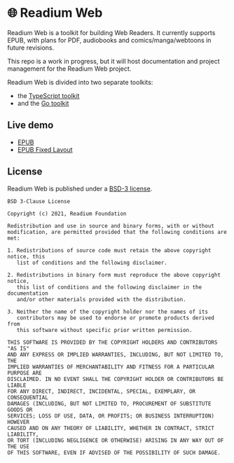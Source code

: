 # 🌐 Readium Web

Readium Web is a toolkit for building Web Readers. It currently supports EPUB, with plans for PDF, audiobooks and comics/manga/webtoons in future revisions.

This repo is a work in progress, but it will host documentation and project management for the Readium Web project.

Readium Web is divided into two separate toolkits:

- the [TypeScript toolkit](https://github.com/readium/ts-toolkit/tree/dev)
- and the [Go toolkit](https://github.com/readium/go-toolkit)

## Live demo

- [EPUB](https://r.cantook.com/cant/sample/aHR0cHM6Ly93d3cuY2FudG9vay5uZXQvc2FtcGxlLzUyODYyOTUvd2ViX3JlYWRlcl9tYW5pZmVzdD9mb3JtYXRfbmF0dXJlPWVwdWImc2lnaWQ9MTY4NzkyMzY5MiZzaWduYXR1cmU9NGM3YjA2YjYyMGE5ZWViNDdiYTliZTYyN2MzYjQ1MmJmNDc3ZWE1OTc0M2UwODJhOTAwMmExYTk5NDA2ODUxOA)
- [EPUB Fixed Layout](https://r.cantook.com/cant/sample/aHR0cHM6Ly93d3cuY2FudG9vay5uZXQvc2FtcGxlLzEwOTUwNTQwL3dlYl9yZWFkZXJfbWFuaWZlc3Q_Zm9ybWF0X25hdHVyZT1lcHViJnNpZ2lkPTE2ODc5MjM2OTImc2lnbmF0dXJlPTlmY2IyOWFmYjY2MGM0NDEzZmUwMmQ5ZGIyYTVkOTEyNTg1Yjc0OWE3Zjc4NTcwNGI2ZDEzMDExYzFiZjhlMmY)

## License

Readium Web is published under a [BSD-3 license](LICENSE).

```
BSD 3-Clause License

Copyright (c) 2021, Readium Foundation

Redistribution and use in source and binary forms, with or without
modification, are permitted provided that the following conditions are met:

1. Redistributions of source code must retain the above copyright notice, this
   list of conditions and the following disclaimer.

2. Redistributions in binary form must reproduce the above copyright notice,
   this list of conditions and the following disclaimer in the documentation
   and/or other materials provided with the distribution.

3. Neither the name of the copyright holder nor the names of its
   contributors may be used to endorse or promote products derived from
   this software without specific prior written permission.

THIS SOFTWARE IS PROVIDED BY THE COPYRIGHT HOLDERS AND CONTRIBUTORS "AS IS"
AND ANY EXPRESS OR IMPLIED WARRANTIES, INCLUDING, BUT NOT LIMITED TO, THE
IMPLIED WARRANTIES OF MERCHANTABILITY AND FITNESS FOR A PARTICULAR PURPOSE ARE
DISCLAIMED. IN NO EVENT SHALL THE COPYRIGHT HOLDER OR CONTRIBUTORS BE LIABLE
FOR ANY DIRECT, INDIRECT, INCIDENTAL, SPECIAL, EXEMPLARY, OR CONSEQUENTIAL
DAMAGES (INCLUDING, BUT NOT LIMITED TO, PROCUREMENT OF SUBSTITUTE GOODS OR
SERVICES; LOSS OF USE, DATA, OR PROFITS; OR BUSINESS INTERRUPTION) HOWEVER
CAUSED AND ON ANY THEORY OF LIABILITY, WHETHER IN CONTRACT, STRICT LIABILITY,
OR TORT (INCLUDING NEGLIGENCE OR OTHERWISE) ARISING IN ANY WAY OUT OF THE USE
OF THIS SOFTWARE, EVEN IF ADVISED OF THE POSSIBILITY OF SUCH DAMAGE.

```